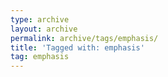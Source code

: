 ```yaml
---
type: archive
layout: archive
permalink: archive/tags/emphasis/
title: 'Tagged with: emphasis'
tag: emphasis
---
```

